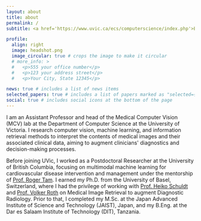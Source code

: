 ```yaml
---
layout: about
title: about
permalink: /
subtitle: <a href='https://www.uvic.ca/ecs/computerscience/index.php'>Engineering & Computer Science Building</a>. Room 454. 3800 Finnerty Road. 

profile:
  align: right
  image: headshot.png
  image_circular: true # crops the image to make it circular
  # more_info: >
  #   <p>555 your office number</p>
  #   <p>123 your address street</p>
  #   <p>Your City, State 12345</p>

news: true # includes a list of news items
selected_papers: true # includes a list of papers marked as "selected={true}"
social: true # includes social icons at the bottom of the page
---
```


I am an Assistant Professor and head of the Medical Computer Vision (MCV) lab at the Department of Computer Science at the University of Victoria. I research computer vision, machine learning, and information retrieval methods to interpret the contents of medical images and their associated clinical data,  aiming to augment clinicians' diagnostics and decision-making processes.


Before joining UVic, I worked as a Postdoctoral Researcher at the University of British Columbia, focusing on multimodal machine learning for cardiovascular disease intervention and management under the mentorship of [Prof. Roger Tam](https://bme.ubc.ca/?directory=roger-tam). I earned my Ph.D. from the University of Basel, Switzerland, where I had the privilege of working with [Prof. Heiko Schuldt](https://dbis.dmi.unibas.ch/team/heiko-schuldt/) and [Prof. Volker Roth](https://bmda.dmi.unibas.ch/people/volker.roth/) on Medical Image Retrieval to augment Diagnostic Radiology. Prior to that, I completed my M.Sc. at the Japan Advanced Institute of Science and Technology (JAIST), Japan, and my B.Eng. at the Dar es Salaam Institute of Technology (DIT), Tanzania.